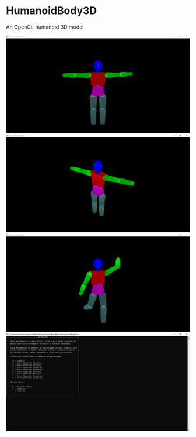 # HumanoidBody3D
An OpenGL humanoid 3D model

![](images/01.PNG)
![](images/02.PNG)
![](images/03.PNG)
![](images/04.PNG)
